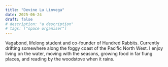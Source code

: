 ```yaml
---
title: "Devine Lu Linvega"
date: 2025-06-24
draft: false
# description: "a description"
# tags: ["space organiser"]
---
```


Vagabond, lifelong student and co-founder of Hundred Rabbits. Currently drifting somewhere along the foggy coast of the Pacific North West. I enjoy living on the water, moving with the seasons, growing food in far flung places, and reading by the woodstove when it rains.
